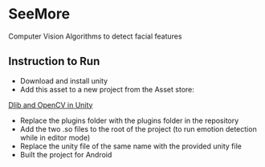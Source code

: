 # SeeMore
Computer Vision Algorithms to detect facial features

## Instruction to Run

- Download and install unity
- Add this asset to a new project from the Asset store:

[Dlib and OpenCV in Unity](https://assetstore.unity.com/packages/tools/integration/dlib-facelandmark-detector-64314)

- Replace the plugins folder with the plugins folder in the repository
- Add the two .so files to the root of the project (to run emotion detection while in editor mode)
- Replace the unity file of the same name with the provided unity file
- Built the project for Android
